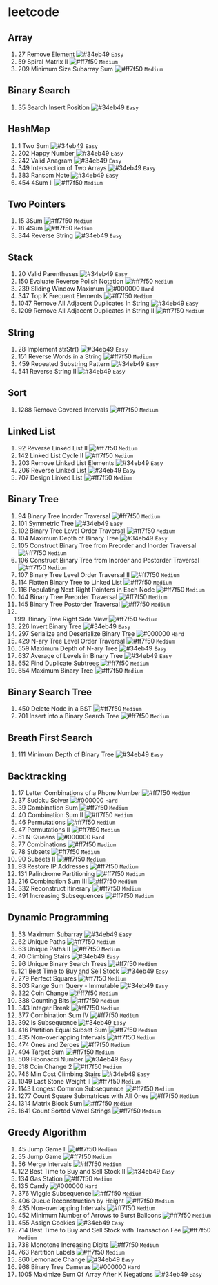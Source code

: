 # leetcode

## Array
1. 27 Remove Element ![#34eb49](https://via.placeholder.com/15/34eb49/000000?text=+) `Easy`
2. 59 Spiral Matrix II ![#ff7f50](https://via.placeholder.com/15/ff7f50/000000?text=+) `Medium`
3. 209 Minimum Size Subarray Sum ![#ff7f50](https://via.placeholder.com/15/ff7f50/000000?text=+) `Medium`

## Binary Search
1. 35 Search Insert Position ![#34eb49](https://via.placeholder.com/15/34eb49/000000?text=+) `Easy`

## HashMap
1. 1 Two Sum ![#34eb49](https://via.placeholder.com/15/34eb49/000000?text=+) `Easy`
2. 202 Happy Number ![#34eb49](https://via.placeholder.com/15/34eb49/000000?text=+) `Easy`
3. 242 Valid Anagram ![#34eb49](https://via.placeholder.com/15/34eb49/000000?text=+) `Easy`
4. 349 Intersection of Two Arrays ![#34eb49](https://via.placeholder.com/15/34eb49/000000?text=+) `Easy`
5. 383 Ransom Note ![#34eb49](https://via.placeholder.com/15/34eb49/000000?text=+) `Easy`
6. 454 4Sum II ![#ff7f50](https://via.placeholder.com/15/ff7f50/000000?text=+) `Medium`

## Two Pointers
1. 15 3Sum ![#ff7f50](https://via.placeholder.com/15/ff7f50/000000?text=+) `Medium`
1. 18 4Sum ![#ff7f50](https://via.placeholder.com/15/ff7f50/000000?text=+) `Medium`
1. 344 Reverse String ![#34eb49](https://via.placeholder.com/15/34eb49/000000?text=+) `Easy`

## Stack
1. 20 Valid Parentheses ![#34eb49](https://via.placeholder.com/15/34eb49/000000?text=+) `Easy`
2. 150 Evaluate Reverse Polish Notation ![#ff7f50](https://via.placeholder.com/15/ff7f50/000000?text=+) `Medium`
3. 239 Sliding Window Maximum ![#000000](https://via.placeholder.com/15/000000/000000?text=+) `Hard`
4. 347 Top K Frequent Elements ![#ff7f50](https://via.placeholder.com/15/ff7f50/000000?text=+) `Medium`
5. 1047 Remove All Adjacent Duplicates In String ![#34eb49](https://via.placeholder.com/15/34eb49/000000?text=+) `Easy`
6. 1209 Remove All Adjacent Duplicates in String II ![#ff7f50](https://via.placeholder.com/15/ff7f50/000000?text=+) `Medium`

## String
1. 28 Implement strStr() ![#34eb49](https://via.placeholder.com/15/34eb49/000000?text=+) `Easy`
2. 151 Reverse Words in a String ![#ff7f50](https://via.placeholder.com/15/ff7f50/000000?text=+) `Medium`
3. 459 Repeated Substring Pattern ![#34eb49](https://via.placeholder.com/15/34eb49/000000?text=+) `Easy`
4. 541 Reverse String II ![#34eb49](https://via.placeholder.com/15/34eb49/000000?text=+) `Easy`
 
## Sort
1. 1288 Remove Covered Intervals ![#ff7f50](https://via.placeholder.com/15/ff7f50/000000?text=+) `Medium`

## Linked List
1. 92 Reverse Linked List II ![#ff7f50](https://via.placeholder.com/15/ff7f50/000000?text=+) `Medium`
2. 142 Linked List Cycle II ![#ff7f50](https://via.placeholder.com/15/ff7f50/000000?text=+) `Medium`
3. 203 Remove Linked List Elements ![#34eb49](https://via.placeholder.com/15/34eb49/000000?text=+) `Easy`
4. 206 Reverse Linked List ![#34eb49](https://via.placeholder.com/15/34eb49/000000?text=+) `Easy`
5. 707 Design Linked List ![#ff7f50](https://via.placeholder.com/15/ff7f50/000000?text=+) `Medium`

## Binary Tree
1. 94 Binary Tree Inorder Traversal ![#ff7f50](https://via.placeholder.com/15/ff7f50/000000?text=+) `Medium`
2. 101 Symmetric Tree ![#34eb49](https://via.placeholder.com/15/34eb49/000000?text=+) `Easy` 
3. 102 Binary Tree Level Order Traversal ![#ff7f50](https://via.placeholder.com/15/ff7f50/000000?text=+) `Medium` 
4. 104 Maximum Depth of Binary Tree ![#34eb49](https://via.placeholder.com/15/34eb49/000000?text=+) `Easy` 
5. 105 Construct Binary Tree from Preorder and Inorder Traversal ![#ff7f50](https://via.placeholder.com/15/ff7f50/000000?text=+) `Medium`
6. 106 Construct Binary Tree from Inorder and Postorder Traversal ![#ff7f50](https://via.placeholder.com/15/ff7f50/000000?text=+) `Medium`
7. 107 Binary Tree Level Order Traversal II ![#ff7f50](https://via.placeholder.com/15/ff7f50/000000?text=+) `Medium`
8. 114 Flatten Binary Tree to Linked List ![#ff7f50](https://via.placeholder.com/15/ff7f50/000000?text=+) `Medium`
9. 116 Populating Next Right Pointers in Each Node ![#ff7f50](https://via.placeholder.com/15/ff7f50/000000?text=+) `Medium`
10. 144 Binary Tree Preorder Traversal ![#ff7f50](https://via.placeholder.com/15/ff7f50/000000?text=+) `Medium`
11. 145 Binary Tree Postorder Traversal ![#ff7f50](https://via.placeholder.com/15/ff7f50/000000?text=+) `Medium`
12. 199. Binary Tree Right Side View ![#ff7f50](https://via.placeholder.com/15/ff7f50/000000?text=+) `Medium` 
13. 226 Invert Binary Tree ![#34eb49](https://via.placeholder.com/15/34eb49/000000?text=+) `Easy` 
14. 297 Serialize and Deserialize Binary Tree ![#000000](https://via.placeholder.com/15/000000/000000?text=+) `Hard`
15. 429 N-ary Tree Level Order Traversal ![#ff7f50](https://via.placeholder.com/15/ff7f50/000000?text=+) `Medium` 
16. 559 Maximum Depth of N-ary Tree ![#34eb49](https://via.placeholder.com/15/34eb49/000000?text=+) `Easy` 
17. 637 Average of Levels in Binary Tree ![#34eb49](https://via.placeholder.com/15/34eb49/000000?text=+) `Easy` 
18. 652 Find Duplicate Subtrees ![#ff7f50](https://via.placeholder.com/15/ff7f50/000000?text=+) `Medium`
19. 654 Maximum Binary Tree ![#ff7f50](https://via.placeholder.com/15/ff7f50/000000?text=+) `Medium`

## Binary Search Tree
1. 450 Delete Node in a BST ![#ff7f50](https://via.placeholder.com/15/ff7f50/000000?text=+) `Medium`
2. 701 Insert into a Binary Search Tree ![#ff7f50](https://via.placeholder.com/15/ff7f50/000000?text=+) `Medium`

## Breath First Search
1. 111 Minimum Depth of Binary Tree ![#34eb49](https://via.placeholder.com/15/34eb49/000000?text=+) `Easy` 

## Backtracking
1. 17 Letter Combinations of a Phone Number ![#ff7f50](https://via.placeholder.com/15/ff7f50/000000?text=+) `Medium`
2. 37 Sudoku Solver ![#000000](https://via.placeholder.com/15/000000/000000?text=+) `Hard`
3. 39 Combination Sum ![#ff7f50](https://via.placeholder.com/15/ff7f50/000000?text=+) `Medium` 
4. 40 Combination Sum II ![#ff7f50](https://via.placeholder.com/15/ff7f50/000000?text=+) `Medium` 
5. 46 Permutations ![#ff7f50](https://via.placeholder.com/15/ff7f50/000000?text=+) `Medium` 
6. 47 Permutations II ![#ff7f50](https://via.placeholder.com/15/ff7f50/000000?text=+) `Medium` 
7. 51 N-Queens ![#000000](https://via.placeholder.com/15/000000/000000?text=+) `Hard`
8. 77 Combinations ![#ff7f50](https://via.placeholder.com/15/ff7f50/000000?text=+) `Medium` 
9. 78 Subsets ![#ff7f50](https://via.placeholder.com/15/ff7f50/000000?text=+) `Medium` 
10. 90 Subsets II ![#ff7f50](https://via.placeholder.com/15/ff7f50/000000?text=+) `Medium` 
11. 93 Restore IP Addresses ![#ff7f50](https://via.placeholder.com/15/ff7f50/000000?text=+) `Medium` 
12. 131 Palindrome Partitioning ![#ff7f50](https://via.placeholder.com/15/ff7f50/000000?text=+) `Medium` 
13. 216 Combination Sum III ![#ff7f50](https://via.placeholder.com/15/ff7f50/000000?text=+) `Medium` 
14. 332 Reconstruct Itinerary ![#ff7f50](https://via.placeholder.com/15/ff7f50/000000?text=+) `Medium` 
15. 491 Increasing Subsequences ![#ff7f50](https://via.placeholder.com/15/ff7f50/000000?text=+) `Medium` 

##  Dynamic Programming
1. 53 Maximum Subarray ![#34eb49](https://via.placeholder.com/15/34eb49/000000?text=+) `Easy` 
2. 62 Unique Paths ![#ff7f50](https://via.placeholder.com/15/ff7f50/000000?text=+) `Medium` 
3. 63 Unique Paths II ![#ff7f50](https://via.placeholder.com/15/ff7f50/000000?text=+) `Medium`
4. 70 Climbing Stairs ![#34eb49](https://via.placeholder.com/15/34eb49/000000?text=+) `Easy` 
5. 96 Unique Binary Search Trees ![#ff7f50](https://via.placeholder.com/15/ff7f50/000000?text=+) `Medium`
6. 121 Best Time to Buy and Sell Stock ![#34eb49](https://via.placeholder.com/15/34eb49/000000?text=+) `Easy` 
7. 279 Perfect Squares ![#ff7f50](https://via.placeholder.com/15/ff7f50/000000?text=+) `Medium`
8. 303 Range Sum Query - Immutable ![#34eb49](https://via.placeholder.com/15/34eb49/000000?text=+) `Easy` 
9. 322 Coin Change ![#ff7f50](https://via.placeholder.com/15/ff7f50/000000?text=+) `Medium`
10. 338 Counting Bits ![#ff7f50](https://via.placeholder.com/15/ff7f50/000000?text=+) `Medium`
11. 343 Integer Break ![#ff7f50](https://via.placeholder.com/15/ff7f50/000000?text=+) `Medium`
12. 377 Combination Sum IV ![#ff7f50](https://via.placeholder.com/15/ff7f50/000000?text=+) `Medium`
13. 392 Is Subsequence ![#34eb49](https://via.placeholder.com/15/34eb49/000000?text=+) `Easy` 
14. 416 Partition Equal Subset Sum ![#ff7f50](https://via.placeholder.com/15/ff7f50/000000?text=+) `Medium` 
15. 435 Non-overlapping Intervals ![#ff7f50](https://via.placeholder.com/15/ff7f50/000000?text=+) `Medium` 
16. 474 Ones and Zeroes ![#ff7f50](https://via.placeholder.com/15/ff7f50/000000?text=+) `Medium` 
17. 494 Target Sum ![#ff7f50](https://via.placeholder.com/15/ff7f50/000000?text=+) `Medium` 
18. 509 Fibonacci Number ![#34eb49](https://via.placeholder.com/15/34eb49/000000?text=+) `Easy` 
19. 518 Coin Change 2 ![#ff7f50](https://via.placeholder.com/15/ff7f50/000000?text=+) `Medium` 
20. 746 Min Cost Climbing Stairs ![#34eb49](https://via.placeholder.com/15/34eb49/000000?text=+) `Easy`
21. 1049 Last Stone Weight II ![#ff7f50](https://via.placeholder.com/15/ff7f50/000000?text=+) `Medium` 
22. 1143 Longest Common Subsequence ![#ff7f50](https://via.placeholder.com/15/ff7f50/000000?text=+) `Medium` 
23. 1277 Count Square Submatrices with All Ones ![#ff7f50](https://via.placeholder.com/15/ff7f50/000000?text=+) `Medium` 
24. 1314 Matrix Block Sum ![#ff7f50](https://via.placeholder.com/15/ff7f50/000000?text=+) `Medium` 
25. 1641 Count Sorted Vowel Strings ![#ff7f50](https://via.placeholder.com/15/ff7f50/000000?text=+) `Medium` 

## Greedy Algorithm
1. 45 Jump Game II ![#ff7f50](https://via.placeholder.com/15/ff7f50/000000?text=+) `Medium` 
2. 55 Jump Game ![#ff7f50](https://via.placeholder.com/15/ff7f50/000000?text=+) `Medium` 
3. 56 Merge Intervals ![#ff7f50](https://via.placeholder.com/15/ff7f50/000000?text=+) `Medium` 
4. 122 Best Time to Buy and Sell Stock II ![#34eb49](https://via.placeholder.com/15/34eb49/000000?text=+) `Easy`
5. 134 Gas Station ![#ff7f50](https://via.placeholder.com/15/ff7f50/000000?text=+) `Medium`
6. 135 Candy ![#000000](https://via.placeholder.com/15/000000/000000?text=+) `Hard`
7. 376 Wiggle Subsequence ![#ff7f50](https://via.placeholder.com/15/ff7f50/000000?text=+) `Medium` 
8. 406 Queue Reconstruction by Height ![#ff7f50](https://via.placeholder.com/15/ff7f50/000000?text=+) `Medium`
9. 435 Non-overlapping Intervals ![#ff7f50](https://via.placeholder.com/15/ff7f50/000000?text=+) `Medium` 
10. 452 Minimum Number of Arrows to Burst Balloons ![#ff7f50](https://via.placeholder.com/15/ff7f50/000000?text=+) `Medium` 
11. 455 Assign Cookies ![#34eb49](https://via.placeholder.com/15/34eb49/000000?text=+) `Easy`
12. 714 Best Time to Buy and Sell Stock with Transaction Fee ![#ff7f50](https://via.placeholder.com/15/ff7f50/000000?text=+) `Medium`
13. 738 Monotone Increasing Digits ![#ff7f50](https://via.placeholder.com/15/ff7f50/000000?text=+) `Medium`
14. 763 Partition Labels ![#ff7f50](https://via.placeholder.com/15/ff7f50/000000?text=+) `Medium` 
15. 860 Lemonade Change ![#34eb49](https://via.placeholder.com/15/34eb49/000000?text=+) `Easy`
16. 968 Binary Tree Cameras ![#000000](https://via.placeholder.com/15/000000/000000?text=+) `Hard`
17. 1005 Maximize Sum Of Array After K Negations ![#34eb49](https://via.placeholder.com/15/34eb49/000000?text=+) `Easy`

